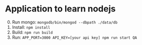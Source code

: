 # Application to learn nodejs

0. Run mongo: ```mongodb/bin/mongod --dbpath ./data/db```
1. Install: ```npm install```
2. Build: ```npm run build```
3. Run: ```APP_PORT=3000 API_KEY=[your api key] npm run start QA```
